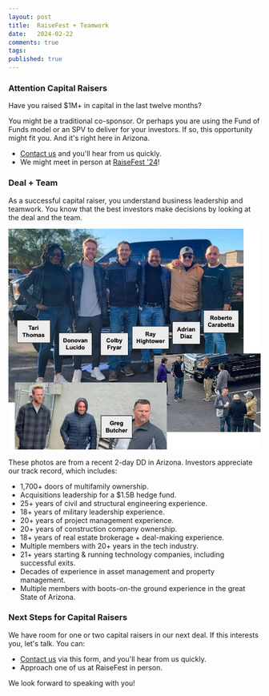 ```yaml
---
layout: post
title:  RaiseFest + Teamwork
date:   2024-02-22
comments: true
tags: 
published: true
---
```


### Attention Capital Raisers

Have you raised $1M+ in capital in the last twelve months? 

You might be a traditional co-sponsor. Or perhaps you are using the Fund of Funds model or an SPV to deliver for your investors. If so, this opportunity might fit you. And it's right here in Arizona. 

* [Contact us](/contact) and you'll hear from us quickly. 
* We might meet in person at [RaiseFest '24](https://raisefest.com)!

### Deal + Team

As a successful capital raiser, you understand business leadership and teamwork. You know that the best investors make decisions by looking at the deal and the team.

<img src="/images/midtown_team.jpg" width="600" alt="Midtown Team in Tucson, AZ" title="Midtown Team in Tucson, AZ" />

These photos are from a recent 2-day DD in Arizona. Investors appreciate our track record, which includes:

<!--more-->

* 1,700+ doors of multifamily ownership.
* Acquisitions leadership for a $1.5B hedge fund.
* 25+ years of civil and structural engineering experience.
* 18+ years of military leadership experience.
* 20+ years of project management experience.
* 20+ years of construction company ownership.
* 18+ years of real estate brokerage + deal-making experience.
* Multiple members with 20+ years in the tech industry.
* 21+ years starting & running technology companies, including successful exits.
* Decades of experience in asset management and property management.
* Multiple members with boots-on-the ground experience in the great State of Arizona.
 
### Next Steps for Capital Raisers

We have room for one or two capital raisers in our next deal. If this interests you, let's talk. You can:

* [Contact us](/contact) via this form, and you'll hear from us quickly. 
* Approach one of us at RaiseFest in person. 

We look forward to speaking with you!